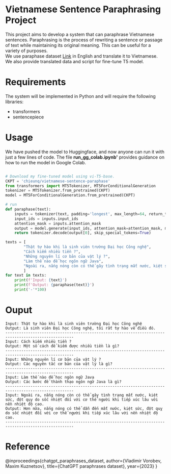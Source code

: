 # Vietnamese Sentence Paraphrasing Project
This project aims to develop a system that can paraphrase Vietnamese sentences. Paraphrasing is the process of rewriting a sentence or passage of text while maintaining its original meaning. 
This can be useful for a variety of purposes. <br />
We use paraphase dataset [Link](https://huggingface.co/datasets/humarin/chatgpt-paraphrases) in English and translate it to Vietnamese.  <br />
We also provide translated data and script for fine-tune T5 model.
# Requirements
The system will be implemented in Python and will require the following libraries:
* transformers
* sentencepiece

# Usage
We have pushed the model to Huggingface, and now anyone can run it with just a few lines of code. 
The file **run_gg_colab.ipynb'** provides guidance on how to run the model in Google Colab.

```Python

# Download my fine-tuned model using vi-T5-base.
CKPT = 'chieunq/vietnamese-sentence-paraphase'
from transformers import MT5Tokenizer, MT5ForConditionalGeneration
tokenizer = MT5Tokenizer.from_pretrained(CKPT)
model = MT5ForConditionalGeneration.from_pretrained(CKPT)

# run
def paraphase(text):
    inputs = tokenizer(text, padding='longest', max_length=64, return_tensors='pt')
    input_ids = inputs.input_ids
    attention_mask = inputs.attention_mask
    output = model.generate(input_ids, attention_mask=attention_mask, max_length=64)
    return tokenizer.decode(output[0], skip_special_tokens=True)

texts = [
        "Thật tự hào khi là sinh viên trường Đại học Công nghệ",
        "Cách kiếm nhiều tiền ?",
        "Những nguyên lí cơ bản của vật lý ?",
        "Làm thế nào để học ngôn ngữ Java",
        "Ngoài ra, nắng nóng còn có thể gây tình trạng mất nước, kiệt sức, đột qụy do sốc nhiệt đối với cơ thể người khi tiếp xúc lâu với nền nhiệt độ cao."
        ]
for text in texts:
    print(f'Input: {text}')
    print(f'Output: {paraphase(text)}')
    print('-'*100)
```

# Ouput
```
Input: Thật tự hào khi là sinh viên trường Đại học Công nghệ
Output: Là sinh viên Đại học Công nghệ, tôi rất tự hào về điều đó.
----------------------------------------------------------------------------------------------------
Input: Cách kiếm nhiều tiền ?
Output: Một số cách để kiếm được nhiều tiền là gì?
----------------------------------------------------------------------------------------------------
Input: Những nguyên lí cơ bản của vật lý ?
Output: Các nguyên tắc cơ bản của vật lý là gì?
----------------------------------------------------------------------------------------------------
Input: Làm thế nào để học ngôn ngữ Java
Output: Các bước để thành thạo ngôn ngữ Java là gì?
----------------------------------------------------------------------------------------------------
Input: Ngoài ra, nắng nóng còn có thể gây tình trạng mất nước, kiệt sức, đột qụy do sốc nhiệt đối với cơ thể người khi tiếp xúc lâu với nền nhiệt độ cao.
Output: Hơn nữa, nắng nóng có thể dẫn đến mất nước, kiệt sức, đột quỵ do sốc nhiệt đối với cơ thể người khi tiếp xúc lâu với nền nhiệt độ cao.
----------------------------------------------------------------------------------------------------
```

# Reference
@inproceedings{chatgpt_paraphrases_dataset,
  author={Vladimir Vorobev, Maxim Kuznetsov},
  title={ChatGPT paraphrases dataset},
  year={2023}
}
  
